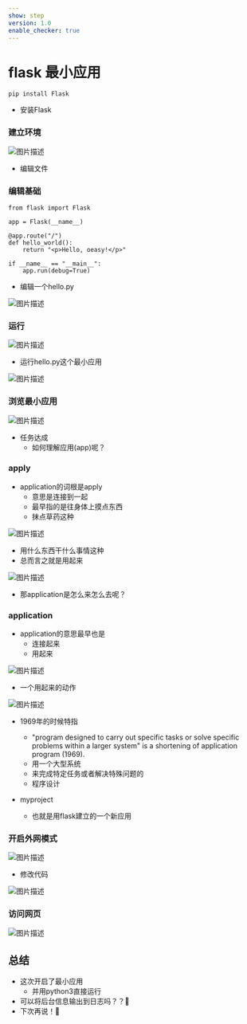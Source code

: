 ```yaml
---
show: step
version: 1.0
enable_checker: true
---
```


# flask 最小应用

```
pip install Flask
```

- 安装Flask

### 建立环境

![图片描述](https://doc.shiyanlou.com/courses/uid1190679-20230219-1676778685257)

- 编辑文件

### 编辑基础

```
from flask import Flask

app = Flask(__name__)

@app.route("/")
def hello_world():
    return "<p>Hello, oeasy!</p>"

if __name__ == "__main__":
    app.run(debug=True)
```

- 编辑一个hello.py

![图片描述](https://doc.shiyanlou.com/courses/uid1190679-20230219-1676778743826)

### 运行

![图片描述](https://doc.shiyanlou.com/courses/uid1190679-20230219-1676778793952)

- 运行hello.py这个最小应用

![图片描述](https://doc.shiyanlou.com/courses/uid1190679-20230219-1676778809859)

### 浏览最小应用

![图片描述](https://doc.shiyanlou.com/courses/uid1190679-20230219-1676778858018)

- 任务达成
	- 如何理解应用(app)呢？

### apply

- application的词根是apply
	- 意思是连接到一起
	- 最早指的是往身体上摸点东西
	- 抹点草药这种

![图片描述](https://doc.shiyanlou.com/courses/uid1190679-20220511-1652234826700)

- 用什么东西干什么事情这种
- 总而言之就是用起来

![图片描述](https://doc.shiyanlou.com/courses/uid1190679-20220511-1652235145134)

- 那application是怎么来怎么去呢？

### application

- application的意思最早也是
	- 连接起来
	- 用起来

![图片描述](https://doc.shiyanlou.com/courses/uid1190679-20220511-1652234673667)

- 一个用起来的动作


![图片描述](https://doc.shiyanlou.com/courses/uid1190679-20220511-1652235541184)

- 1969年的时候特指
	- "program designed to carry out specific tasks or solve specific problems within a larger system" is a shortening of application program (1969).
	- 用一个大型系统
	- 来完成特定任务或者解决特殊问题的
	- 程序设计

- myproject
	- 也就是用flask建立的一个新应用

### 开启外网模式

![图片描述](https://doc.shiyanlou.com/courses/uid1190679-20230122-1674392918761)

- 修改代码

![图片描述](https://doc.shiyanlou.com/courses/uid1190679-20230219-1676778966604)

### 访问网页

![图片描述](https://doc.shiyanlou.com/courses/uid1190679-20230219-1676779001654)

## 总结

- 这次开启了最小应用
	- 并用python3直接运行
- 可以将后台信息输出到日志吗？？🤔
- 下次再说！👋
